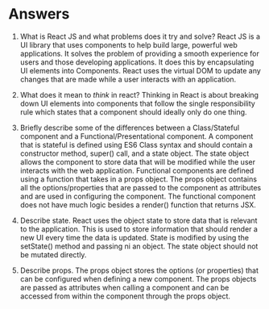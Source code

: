 # Answers

1.  What is React JS and what problems does it try and solve?
    React JS is a UI library that uses components to help build large, powerful web applications. It solves the problem of providing a smooth experience for users and those developing applications. It does this by encapsulating UI elements into Components. React uses the virtual DOM to update any changes that are made while a user interacts with an application.

1.  What does it mean to _think_ in react?
    Thinking in React is about breaking down UI elements into components that follow the single responsibility rule which states that a component should ideally only do one thing.

1.  Briefly describe some of the differences between a Class/Stateful component and a Functional/Presentational component.
    A component that is stateful is defined using ES6 Class syntax and should contain a constructor method, super() call, and a state object. The state object allows the component to store data that will be modified while the user interacts with the web application.
    Functional components are defined using a function that takes in a props object. The props object contains all the options/properties that are passed to the component as attributes and are used in configuring the component. The functional component does not have much logic besides a render() function that returns JSX.

1.  Describe state.
    React uses the object state to store data that is relevant to the application. This is used to store information that should render a new UI every time the data is updated. State is modified by using the setState() method and passing ni an object. The state object should not be mutated directly.

1.  Describe props.
    The props object stores the options (or properties) that can be configured when defining a new component. The props objects are passed as attributes when calling a component and can be accessed from within the component through the props object.
